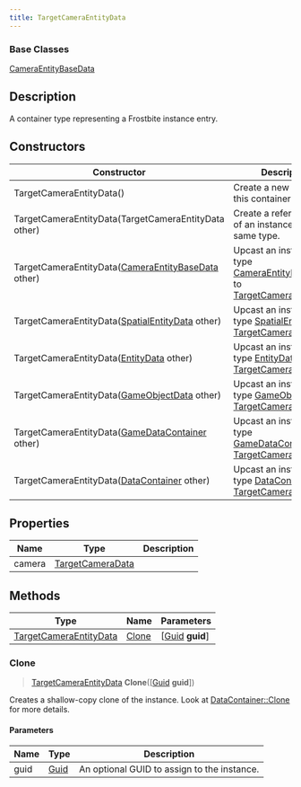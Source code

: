 ```yaml
---
title: TargetCameraEntityData
---
```

### Base Classes

[CameraEntityBaseData](CameraEntityBaseData)

## Description

A container type representing a Frostbite instance entry.

## Constructors

| Constructor                                                                       | Description                                                                                                                         |
| --------------------------------------------------------------------------------- | ----------------------------------------------------------------------------------------------------------------------------------- |
| TargetCameraEntityData()                                                          | Create a new instance of this container type.                                                                                       |
| TargetCameraEntityData(TargetCameraEntityData other)                              | Create a reference copy of an instance of the same type.                                                                            |
| TargetCameraEntityData([CameraEntityBaseData](CameraEntityBaseData) other)        | Upcast an instance of type [CameraEntityBaseData](CameraEntityBaseData) to [TargetCameraEntityData](TargetCameraEntityData).        |
| TargetCameraEntityData([SpatialEntityData](SpatialEntityData) other)              | Upcast an instance of type [SpatialEntityData](SpatialEntityData) to [TargetCameraEntityData](TargetCameraEntityData).              |
| TargetCameraEntityData([EntityData](EntityData) other)                            | Upcast an instance of type [EntityData](EntityData) to [TargetCameraEntityData](TargetCameraEntityData).                            |
| TargetCameraEntityData([GameObjectData](GameObjectData) other)                    | Upcast an instance of type [GameObjectData](GameObjectData) to [TargetCameraEntityData](TargetCameraEntityData).                    |
| TargetCameraEntityData([GameDataContainer](GameDataContainer) other)              | Upcast an instance of type [GameDataContainer](GameDataContainer) to [TargetCameraEntityData](TargetCameraEntityData).              |
| TargetCameraEntityData([DataContainer](/vext/ref/shared/class/datacontainer) other) | Upcast an instance of type [DataContainer](/vext/ref/shared/class/datacontainer) to [TargetCameraEntityData](TargetCameraEntityData). |

## Properties

| Name   | Type                                 | Description |
| ------ | ------------------------------------ | ----------- |
| camera | [TargetCameraData](TargetCameraData) |             |

## Methods

| Type                                             | Name            | Parameters                                     |
| ------------------------------------------------ | --------------- | ---------------------------------------------- |
| [TargetCameraEntityData](TargetCameraEntityData) | [Clone](#clone) | \[[Guid](/vext/ref/shared/class/guid) **guid**\] |

### Clone

> [TargetCameraEntityData](TargetCameraEntityData) **Clone**(\[[Guid](/vext/ref/shared/class/guid) **guid**\])

Creates a shallow-copy clone of the instance. Look at [DataContainer::Clone](/vext/ref/shared/class/datacontainer#clone) for more details.

#### Parameters

| Name | Type         | Description                                 |
| ---- | ------------ | ------------------------------------------- |
| guid | [Guid](Guid) | An optional GUID to assign to the instance. |
